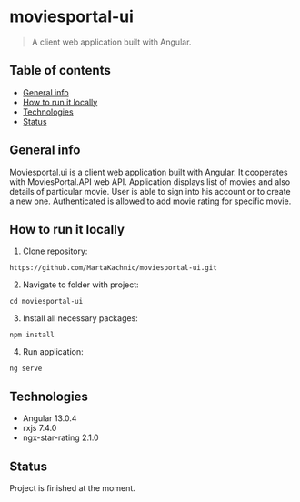 # moviesportal-ui
> A client web application built with Angular.

## Table of contents
* [General info](#general-info)
* [How to run it locally](#how-to-run-it-locally)
* [Technologies](#technologies)
* [Status](#status)

## General info

Moviesportal.ui is a client web application built with Angular. It cooperates with MoviesPortal.API web API. Application displays list of movies and also details of particular movie. User is able to sign into his account or to create a new one. Authenticated is allowed to add movie rating for specific movie.

## How to run it locally

1. Clone repository:
```
https://github.com/MartaKachnic/moviesportal-ui.git
```
2. Navigate to folder with project:
```
cd moviesportal-ui
```
3. Install all necessary packages:
```
npm install
```
4. Run application:
```
ng serve
```

## Technologies
* Angular 13.0.4
* rxjs 7.4.0
* ngx-star-rating 2.1.0

## Status
Project is finished at the moment.
